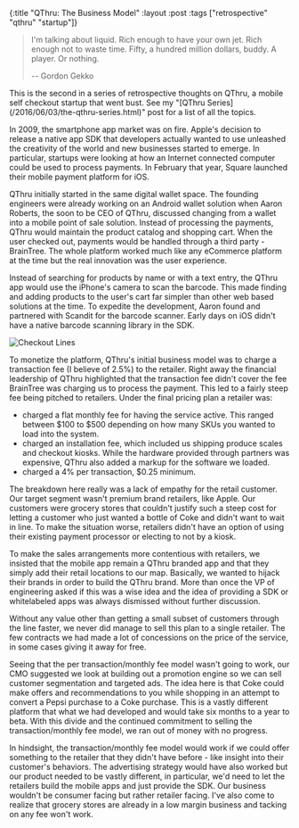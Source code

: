 {:title "QThru: The Business Model"
 :layout :post
 :tags ["retrospective" "qthru" "startup"]}

> I'm talking about liquid. Rich enough to have your own jet. Rich enough not to
> waste time. Fifty, a hundred million dollars, buddy. A player. Or nothing.
>
> -- Gordon Gekko

<div class="alert alert-info">
This is the second in a series of retrospective thoughts on QThru, a mobile
self checkout startup that went bust. See my
"[QThru Series](/2016/06/03/the-qthru-series.html)" post for a list of all the
topics.
</div>

In 2009, the smartphone app market was on fire. Apple's decision to release a
native app SDK that developers actually wanted to use unleashed the creativity
of the world and new businesses started to emerge. In particular, startups
were looking at how an Internet connected computer could be used to process
payments. In February that year, Square launched their mobile payment platform
for iOS.

QThru initially started in the same digital wallet space. The founding
engineers were already working on an Android wallet solution when Aaron Roberts,
the soon to be CEO of QThru, discussed changing from a wallet into a mobile
point of sale solution. Instead of processing the payments, QThru would maintain
the product catalog and shopping cart. When the user checked out, payments would
be handled through a third party - BrainTree. The whole platform worked much
like any eCommerce platform at the time but the real innovation was the user
experience.

Instead of searching for products by name or with a text entry, the QThru app
would use the iPhone's camera to scan the barcode. This made finding and adding
products to the user's cart far simpler than other web based solutions at the
time. To expedite the development, Aaron found and partnered with Scandit for
the barcode scanner. Early days on iOS didn't have a native barcode scanning
library in the SDK.

![Checkout Lines](/posts/2016-06-16-qthru-business-model/lines.jpg)

To monetize the platform, QThru's initial business model was to charge a
transaction fee (I believe of 2.5%) to the retailer. Right away the financial
leadership of QThru highlighted that the transaction fee didn't cover the fee
BrainTree was charging us to process the payment. This led to a fairly steep
fee being pitched to retailers. Under the final pricing plan a retailer was:

* charged a flat monthly fee for having the service active. This ranged between
  $100 to $500 depending on how many SKUs you wanted to load into the system.
* charged an installation fee, which included us shipping produce scales and
  checkout kiosks. While the hardware provided through partners was expensive,
  QThru also added a markup for the software we loaded.
* charged a 4% per transaction, $0.25 minimum.

The breakdown here really was a lack of empathy for the retail customer. Our
target segment wasn't premium brand retailers, like Apple. Our customers were
grocery stores that couldn't justify such a steep cost for letting a customer
who just wanted a bottle of Coke and didn't want to wait in line. To make the
situation worse, retailers didn't have an option of using their existing payment
processor or electing to not by a kiosk.

To make the sales arrangements more contentious with retailers, we insisted that
the mobile app remain a QThru branded app and that they simply add their retail
locations to our map. Basically, we wanted to hijack their brands in order to
build the QThru brand. More than once the VP of engineering asked if this was
a wise idea and the idea of providing a SDK or whitelabeled apps was always
dismissed without further discussion.

Without any value other than getting a small subset of customers through the
line faster, we never did manage to sell this plan to a single retailer. The
few contracts we had made a lot of concessions on the price of the service, in
some cases giving it away for free.

Seeing that the per transaction/monthly fee model wasn't going to work, our CMO
suggested we look at building out a promotion engine so we can sell customer
segmentation and targeted ads. The idea here is that Coke could make offers and
recommendations to you while shopping in an attempt to convert a Pepsi purchase
to a Coke purchase. This is a vastly different platform that what we had
developed and would take six months to a year to beta. With this divide and the
continued commitment to selling the transaction/monthly fee model, we ran out
of money with no progress.

In hindsight, the transaction/monthly fee model would work if we could offer
something to the retailer that they didn't have before - like insight into their
customer's behaviors. The advertising strategy would have also worked but our
product needed to be vastly different, in particular, we'd need to let the
retailers build the mobile apps and just provide the SDK. Our business wouldn't
be consumer facing but rather retailer facing. I've also come to realize that
grocery stores are already in a low margin business and tacking on any fee
won't work.
